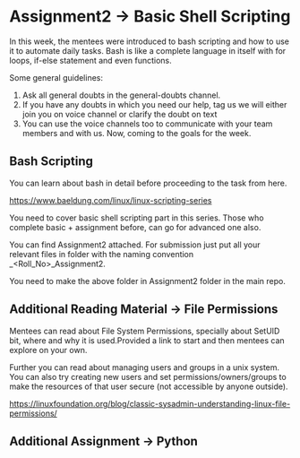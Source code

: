 # Assignment2 -> Basic Shell Scripting

In this week, the mentees were introduced to bash scripting and how to use it to automate daily tasks. Bash is like a complete language in itself with for loops, if-else statement and even functions.

Some general guidelines:
1. Ask all general doubts in the general-doubts  channel.
2. If you have any doubts in which you need our help, tag us we will either join you on voice channel or clarify the doubt on text
3. You can use the voice channels too to communicate with your team members and with us.
Now, coming to the goals for the week.

## Bash Scripting
You can learn about bash in detail before proceeding to the task from here. 

https://www.baeldung.com/linux/linux-scripting-series

You need to cover basic shell scripting part in this series. Those who complete basic + assignment before, can go for advanced one also.

You can find Assignment2 attached. For submission just put all your relevant files in folder with the naming convention
 <Name>_<Roll_No>_Assignment2.


You need to make the above folder in Assignment2 folder in the main repo.

## Additional Reading Material -> File Permissions

Mentees can read about File System Permissions, specially about SetUID bit, where and why it is used.Provided a link to start and then mentees can explore on your own. 

Further you can read about managing users and groups in a unix system. You can also try creating new users and set permissions/owners/groups to make the resources of that user secure (not accessible by anyone outside).

https://linuxfoundation.org/blog/classic-sysadmin-understanding-linux-file-permissions/

## Additional Assignment -> Python
